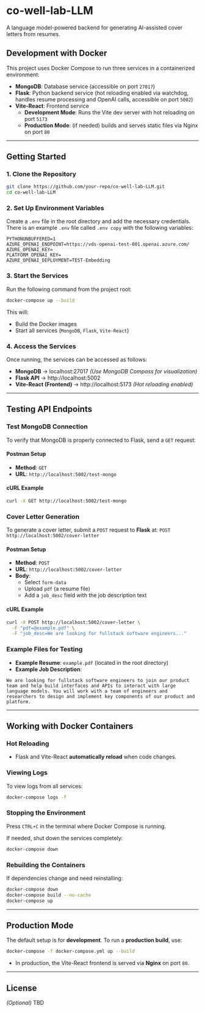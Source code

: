 # co-well-lab-LLM

A language model-powered backend for generating AI-assisted cover letters from resumes.

## Development with Docker

This project uses Docker Compose to run three services in a containerized environment:

- **MongoDB**: Database service (accessible on port `27017`)
- **Flask**: Python backend service (hot reloading enabled via watchdog, handles resume processing and OpenAI calls, accessible on port `5002`)
- **Vite-React**: Frontend service
  - **Development Mode**: Runs the Vite dev server with hot reloading on port `5173`
  - **Production Mode**: (if needed) builds and serves static files via Nginx on port `80`

---

## **Getting Started**

### **1. Clone the Repository**

```sh
git clone https://github.com/your-repo/co-well-lab-LLM.git
cd co-well-lab-LLM
```

### **2. Set Up Environment Variables**

Create a `.env` file in the root directory and add the necessary credentials.  
There is an example `.env` file called `.env copy` with the following variables:

```env
PYTHONUNBUFFERED=1
AZURE_OPENAI_ENDPOINT=https://vds-openai-test-001.openai.azure.com/
AZURE_OPENAI_KEY=
PLATFORM_OPENAI_KEY=
AZURE_OPENAI_DEPLOYMENT=TEST-Embedding
```

### **3. Start the Services**

Run the following command from the project root:

```sh
docker-compose up --build
```

This will:

- Build the Docker images
- Start all services (`MongoDB`, `Flask`, `Vite-React`)

### **4. Access the Services**

Once running, the services can be accessed as follows:

- **MongoDB** → localhost:27017 _(Use MongoDB Compass for visualization)_
- **Flask API** → http://localhost:5002
- **Vite-React (Frontend)** → http://localhost:5173 _(Hot reloading enabled)_

---

## **Testing API Endpoints**

### **Test MongoDB Connection**

To verify that MongoDB is properly connected to Flask, send a `GET` request:

#### **Postman Setup**

- **Method**: `GET`
- **URL**: `http://localhost:5002/test-mongo`

#### **cURL Example**

```sh
curl -X GET http://localhost:5002/test-mongo
```

### **Cover Letter Generation**

To generate a cover letter, submit a `POST` request to **Flask** at:
`POST http://localhost:5002/cover-letter`

#### **Postman Setup**

- **Method**: `POST`
- **URL**: `http://localhost:5002/cover-letter`
- **Body**:
  - Select `form-data`
  - Upload `pdf` (a resume file)
  - Add a `job_desc` field with the job description text

#### **cURL Example**

```sh
curl -X POST http://localhost:5002/cover-letter \
  -F "pdf=@example.pdf" \
  -F "job_desc=We are looking for fullstack software engineers..."
```

### **Example Files for Testing**

- **Example Resume**: `example.pdf` (located in the root directory)
- **Example Job Description**:

`We are looking for fullstack software engineers to join our product team and help build interfaces and APIs to interact with large language models. You will work with a team of engineers and researchers to design and implement key components of our product and platform.`

---

## **Working with Docker Containers**

### **Hot Reloading**

- Flask and Vite-React **automatically reload** when code changes.

### **Viewing Logs**

To view logs from all services:

```sh
docker-compose logs -f
```

### **Stopping the Environment**

Press `CTRL+C` in the terminal where Docker Compose is running.

If needed, shut down the services completely:

```sh
docker-compose down
```

### **Rebuilding the Containers**

If dependencies change and need reinstalling:

```sh
docker-compose down
docker-compose build --no-cache
docker-compose up
```

---

## **Production Mode**

The default setup is for **development**. To run a **production build**, use:

```sh
docker-compose -f docker-compose.yml up --build
```

- In production, the Vite-React frontend is served via **Nginx** on port `80`.

---

## **License**

_(Optional)_ TBD
